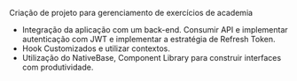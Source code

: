 
Criação de projeto para gerenciamento de exercícios de academia

 - Integração da aplicação com um back-end. Consumir API e implementar autenticação com JWT e implementar a estratégia de Refresh Token.  
 - Hook Customizados e utilizar contextos.
 - Utilização do NativeBase, Component Library para construir interfaces com produtividade.
